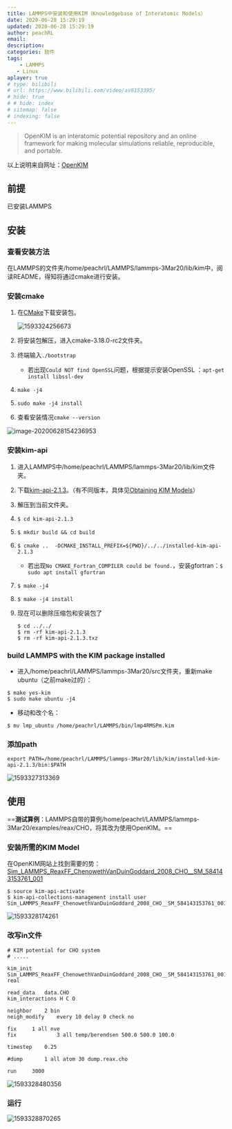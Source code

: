 ```yaml
---
title: LAMMPS中安装和使用KIM（Knowledgebase of Interatomic Models）
date: 2020-06-28 15:29:19
updated: 2020-06-28 15:29:19
author: peachRL
email: 
description: 
categories: 软件
tags: 
	- LAMMPS
   - Linux
aplayer: true
# type: bilibili
# url: https://www.bilibili.com/video/av8153395/
# hide: true
# # hide: index
# sitemap: false
# indexing: false
---
```


<div class="success">


> OpenKIM is an interatomic potential repository and an online framework for making molecular simulations reliable, reproducible, and portable. 

</div>

<!-- more -->

以上说明来自网址：[OpenKIM](https://openkim.org/)

## 前提

已安装LAMMPS

## 安装 

### 查看安装方法

在LAMMPS的文件夹/home/peachrl/LAMMPS/lammps-3Mar20/lib/kim中，阅读README，得知将通过cmake进行安装。

### 安装cmake

1. 在[CMake](https://cmake.org/download/)下载安装包。

   ![1593324256673](https://image.wanyijizi.com/20200628/1593324256673.png)

2. 将安装包解压，进入cmake-3.18.0-rc2文件夹。

3. 终端输入```./bootstrap```

   - 若出现```Could NOT find OpenSSL```问题，根据提示安装OpenSSL ：```apt-get install libssl-dev```

4. ```make -j4```

5. ```sudo make -j4 install```

6. 查看安装情况```cmake --version```

![image-20200628154236953](https://image.wanyijizi.com/20200628/image-20200628154236953.png)

### 安装kim-api

1. 进入LAMMPS中/home/peachrl/LAMMPS/lammps-3Mar20/lib/kim文件夹。

2. 下载[kim-api-2.1.3](https://s3.openkim.org/kim-api/kim-api-2.1.3.txz)。（有不同版本，具体见[Obtaining KIM Models](https://openkim.org/doc/usage/obtaining-models/)）

3. 解压到当前文件夹。

4. ```$ cd kim-api-2.1.3```

5. ```$ mkdir build && cd build```

6. ```$ cmake ..  -DCMAKE_INSTALL_PREFIX=${PWD}/../../installed-kim-api-2.1.3```

   - 若出现```No CMAKE_Fortran_COMPILER could be found.```，安装gfortran：```$ sudo apt install gfortran```

7. ```$ make -j4```

8. ```$ make -j4 install```

9. 现在可以删除压缩包和安装包了

   ```
   $ cd ../../
   $ rm -rf kim-api-2.1.3
   $ rm -rf kim-api-2.1.3.txz
   ```
### build LAMMPS with the KIM package installed

- 进入/home/peachrl/LAMMPS/lammps-3Mar20/src文件夹，重新make ubuntu（之前make过的）：
```
$ make yes-kim
$ sudo make ubuntu -j4
```
- 移动和改个名：
```
$ mv lmp_ubuntu /home/peachrl/LAMMPS/bin/lmp4RMSPm.kim
```
### 添加path

```export PATH=/home/peachrl/LAMMPS/lammps-3Mar20/lib/kim/installed-kim-api-2.1.3/bin:$PATH```

![1593327313369](https://image.wanyijizi.com/20200628/1593327313369.png)

## 使用

==**测试算例**：LAMMPS自带的算例/home/peachrl/LAMMPS/lammps-3Mar20/examples/reax/CHO，将其改为使用OpenKIM。==

### 安装所需的KIM Model

在OpenKIM网站上找到需要的势：[Sim_LAMMPS_ReaxFF_ChenowethVanDuinGoddard_2008_CHO__SM_584143153761_001](https://openkim.org/id/Sim_LAMMPS_ReaxFF_ChenowethVanDuinGoddard_2008_CHO__SM_584143153761_001)

```
$ source kim-api-activate 
$ kim-api-collections-management install user Sim_LAMMPS_ReaxFF_ChenowethVanDuinGoddard_2008_CHO__SM_584143153761_001
```

![1593328174261](https://image.wanyijizi.com/20200628/1593328174261.png)

### 改写in文件

```
# KIM potential for CHO system
# .....

kim_init  Sim_LAMMPS_ReaxFF_ChenowethVanDuinGoddard_2008_CHO__SM_584143153761_001  real

read_data	data.CHO
kim_interactions H C O

neighbor	2 bin
neigh_modify	every 10 delay 0 check no

fix		1 all nve
fix             3 all temp/berendsen 500.0 500.0 100.0

timestep	0.25

#dump		1 all atom 30 dump.reax.cho

run		3000
```

![1593328480356](https://image.wanyijizi.com/20200628/1593328480356.png)

### 运行

![1593328870265](https://image.wanyijizi.com/20200628/1593328870265.png)